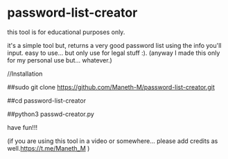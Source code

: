 # password-list-creator

this tool is for educational purposes only.

it's a simple tool but, returns a very good password list using the info you'll input. easy to use... but only use for legal stuff :).
(anyway I made this only for my personal use but... whatever.)

//Installation

##sudo git clone https://github.com/Maneth-M/password-list-creator.git

##cd password-list-creator

##python3 passwd-creator.py

have fun!!!

(if you are using this tool in a video or somewhere... please add credits as well.https://t.me/Maneth_M )
